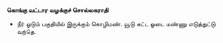 **கொங்கு வட்டார வழக்குச் சொல்லகராதி**
- நீர் ஓடும் பகுதியில் இருக்கும் கொழிமண். வூடு கட்ட ஓடை மண்ணு எடுத்துட்டு வந்தெ.

